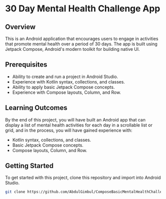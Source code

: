 # 30 Day Mental Health Challenge App

## Overview
This is an Android application that encourages users to engage in activities that promote mental health over a period of 30 days. The app is built using Jetpack Compose, Android's modern toolkit for building native UI.

## Prerequisites
- Ability to create and run a project in Android Studio.
- Experience with Kotlin syntax, collections, and classes.
- Ability to apply basic Jetpack Compose concepts.
- Experience with Compose layouts, Column, and Row.

## Learning Outcomes
By the end of this project, you will have built an Android app that can display a list of mental health activities for each day in a scrollable list or grid, and in the process, you will have gained experience with:
- Kotlin syntax, collections, and classes.
- Basic Jetpack Compose concepts.
- Compose layouts, Column, and Row.

## Getting Started
To get started with this project, clone this repository and import into Android Studio.

```bash
git clone https://github.com/AbdulGimbul/ComposeBasicMentalHealthChallengeApp.git
```